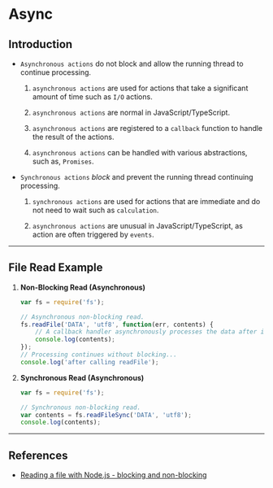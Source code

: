 # Async

## Introduction

* `Asynchronous actions` do not block and allow the running thread to continue processing.

    1. `asynchronous actions` are used for actions that take a significant amount of time such as `I/O` actions.

    2. `asynchronous actions` are normal in JavaScript/TypeScript.

    3. `asynchronous actions` are registered to a `callback` function to handle the result of the actions.

    4. `asynchronous actions` can be handled with various abstractions, such as, `Promises`.

* `Synchronous actions` _block_ and prevent the running thread continuing processing.

    1. `synchronous actions` are used for actions that are immediate and do not need to wait such as `calculation`.

    2. `asynchronous actions` are unusual in JavaScript/TypeScript, as action are often triggered by `events`.

---

## File Read Example

1. __Non-Blocking Read (Asynchronous)__

    ```javascript
    var fs = require('fs');
 
    // Asynchronous non-blocking read.
    fs.readFile('DATA', 'utf8', function(err, contents) {
        // A callback handler asynchronously processes the data after it ahs returned.
        console.log(contents);
    });
    // Processing continues without blocking...
    console.log('after calling readFile');
    ```

2. __Synchronous Read (Asynchronous)__


    ```javascript
    var fs = require('fs');
    
    // Synchronous non-blocking read.
    var contents = fs.readFileSync('DATA', 'utf8');
    console.log(contents);
    ```


---

## References

* [Reading a file with Node.js - blocking and non-blocking](https://code-maven.com/reading-a-file-with-nodejs)